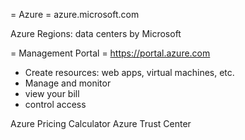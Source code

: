 = Azure =
azure.microsoft.com

Azure Regions: data centers by Microsoft

= Management Portal =
https://portal.azure.com
* Create resources: web apps, virtual machines, etc.
* Manage and monitor
* view your bill
* control access

Azure Pricing Calculator
Azure Trust Center
